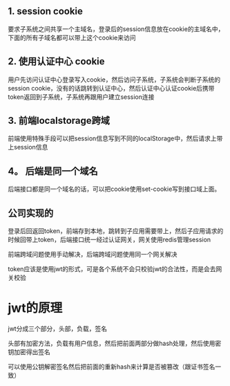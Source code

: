 ## 1. session cookie
要求子系统之间共享一个主域名，登录后的session信息放在cookie的主域名中，下面的所有子域名都可以带上这个cookie来访问

## 2. 使用认证中心 cookie
用户先访问认证中心登录写入cookie，然后访问子系统，子系统会判断子系统的session cookie，没有的话跳转到认证中心，然后认证中心认证cookie后携带token返回到子系统，子系统再跟用户建立session连接

## 3. 前端localstorage跨域
前端使用特殊手段可以把session信息写到不同的localStorage中，然后请求上带上session信息

## 4。 后端是同一个域名
后端接口都是同一个域名的话，可以把cookie使用set-cookie写到接口域上面。


## 公司实现的
登录后回返回token，前端存到本地，跳转到子应用需要带上，然后子应用请求的时候回带上token，后端接口统一经过认证网关，网关使用redis管理session

前端跨域问题使用手动解决，后端跨域问题使用同一个网关解决

token应该是使用jwt的形式，可是各个系统不会只校验jwt的合法性，而是会去网关校验


# jwt的原理
jwt分成三个部分，头部，负载，签名

头部有加密方法，负载有用户信息，然后把前面两部分做hash处理，然后使用密钥加密得出签名

可以使用公钥解密签名然后把前面的重新hash来计算是否被篡改（跟证书签名一致）


